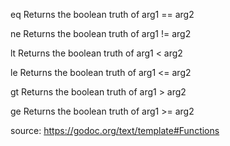 eq Returns the boolean truth of arg1 == arg2

ne Returns the boolean truth of arg1 != arg2

lt Returns the boolean truth of arg1 < arg2

le Returns the boolean truth of arg1 <= arg2

gt Returns the boolean truth of arg1 > arg2

ge Returns the boolean truth of arg1 >= arg2

source:
https://godoc.org/text/template#Functions